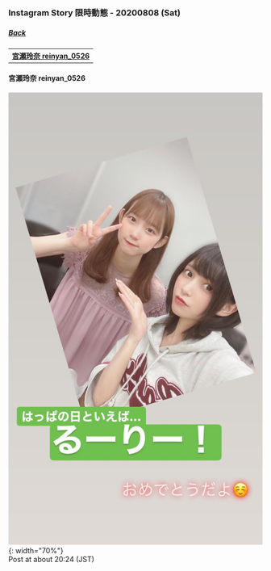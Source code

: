 ### Instagram Story 限時動態 - 20200808 (Sat)
##### [Back](../IGstory_List.md)

<table>
<tr>
<th><a href="#reinyan_0526">宮瀬玲奈 reinyan_0526</a></th>
</tr>
</table>

<a name="reinyan_0526"></a>
#### 宮瀬玲奈 reinyan_0526

![20200808_reinyan_0526_1](../../../../Album/Instagram/IGstory/August2020/20200808/20200808_reinyan_0526_1.jpg){: width="70%"}  
Post at about 20:24 (JST)  
